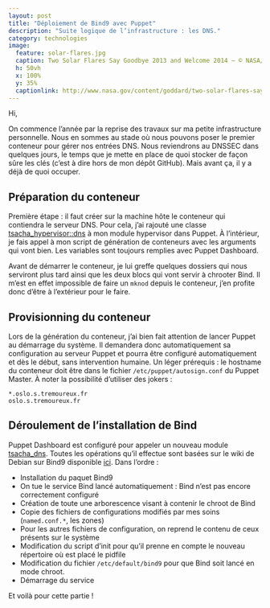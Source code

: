 ```yaml
---
layout: post
title: "Déploiement de Bind9 avec Puppet"
description: "Suite logique de l’infrastructure : les DNS."
category: technologies
image:
  feature: solar-flares.jpg
  caption: Two Solar Flares Say Goodbye 2013 and Welcome 2014 — © NASA/SDO
  h: 50vh
  x: 100%
  y: 35%
  captionlink: http://www.nasa.gov/content/goddard/two-solar-flares-say-goodbye-2013-and-welcome-2014/
---
```



Hi,

On commence l’année par la reprise des travaux sur ma petite infrastructure
personnelle. Nous en sommes au stade où nous pouvons poser le premier conteneur
pour gérer nos entrées DNS. Nous reviendrons au DNSSEC dans quelques jours, le
temps que je mette en place de quoi stocker de façon sûre les clés (c’est à dire
hors de mon dépôt GitHub). Mais avant ça, il y a déjà de quoi occuper.

## Préparation du conteneur

Première étape : il faut créer sur la machine hôte le conteneur qui contiendra
le serveur DNS. Pour cela, j’ai rajouté une classe
[tsacha_hypervisor::dns](https://github.com/tsacha/puppet/blob/master/tsacha_hypervisor/manifests/dns.pp)
à mon module hypervisor dans Puppet. À l’intérieur, je fais appel à mon script
de génération de conteneurs avec les arguments qui vont bien. Les variables sont
toujours remplies avec Puppet Dashboard. 

Avant de démarrer le conteneur, je lui greffe quelques dossiers qui nous
serviront plus tard ainsi que les deux blocs qui vont servir à chrooter Bind. Il
m’est en effet impossible de faire un `mknod` depuis le conteneur, j’en profite
donc d’être à l’extérieur pour le faire.

## Provisionning du conteneur

Lors de la génération du conteneur, j’ai bien fait attention de lancer Puppet au
démarrage du système. Il demandera donc automatiquement sa configuration au
serveur Puppet et pourra être configuré automatiquement et dès le début, sans
intervention humaine. Un léger prérequis : le hostname du conteneur doit être
dans le fichier `/etc/puppet/autosign.conf` du Puppet Master. À noter la
possibilité d’utiliser des jokers :

    *.oslo.s.tremoureux.fr
    oslo.s.tremoureux.fr
    
## Déroulement de l’installation de Bind

Puppet Dashboard est configuré pour appeler un nouveau module
[tsacha_dns](https://github.com/tsacha/puppet/blob/master/tsacha_hypervisor/manifests/dns.pp). Toutes
les opérations qu’il effectue sont basées sur le wiki de Debian sur Bind9
disponible [ici](https://wiki.debian.org/fr/Bind9). Dans l’ordre :


   * Installation du paquet Bind9
   * On tue le service Bind lancé automatiquement : Bind n’est pas encore
     correctement configuré
   * Création de toute une arborescence visant à contenir le chroot de Bind
   * Copie des fichiers de configurations modifiés par mes soins
     (`named.conf.*`, les zones)
   * Pour les autres fichiers de configuration, on reprend le contenu de ceux
     présents sur le système
   * Modification du script d’init pour qu’il prenne en compte le nouveau
     répertoire où est placé le pidfile
   * Modification du fichier `/etc/default/bind9` pour que Bind soit lancé en
     mode chroot.
   * Démarrage du service
   
Et voilà pour cette partie !
